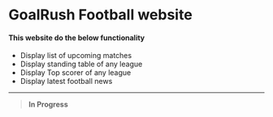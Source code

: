# GoalRush Football website

#### This website do the below functionality


- Display list of upcoming matches
- Display standing table of any league
- Display Top scorer of any league
- Display latest football news

---

> **In Progress**